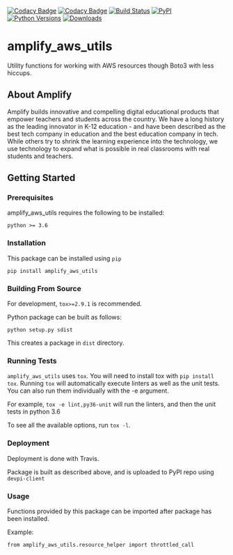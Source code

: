 [![Codacy Badge](https://api.codacy.com/project/badge/Grade/9f6400386de74fe0b86acd6a081f3302)](https://www.codacy.com/app/amplify-education/amplify_aws_utils?utm_source=github.com&utm_medium=referral&utm_content=amplify-education/amplify_aws_utils&utm_campaign=Badge_Grade)
[![Codacy Badge](https://api.codacy.com/project/badge/Coverage/9f6400386de74fe0b86acd6a081f3302)](https://www.codacy.com/app/amplify-education/amplify_aws_utils?utm_source=github.com&utm_medium=referral&utm_content=amplify-education/amplify_aws_utils&utm_campaign=Badge_Coverage)
[![Build Status](https://travis-ci.org/amplify-education/amplify_aws_utils.svg?branch=master)](https://travis-ci.org/amplify-education/amplify_aws_utils)
[![PyPI](https://img.shields.io/pypi/v/amplify-aws-utils.svg)](https://pypi.org/project/amplify-aws-utils/)
[![Python Versions](https://img.shields.io/pypi/pyversions/amplify-aws-utils.svg)](https://pypi.python.org/pypi/amplify-aws-utils)
[![Downloads](https://img.shields.io/pypi/dm/amplify_aws_utils.svg)](https://pypistats.org/api/packages/amplify-aws-utils/recent)

# amplify_aws_utils

Utility functions for working with AWS resources though Boto3 with less hiccups.

## About Amplify

Amplify builds innovative and compelling digital educational products that empower teachers and students across the
country. We have a long history as the leading innovator in K-12 education - and have been described as the best tech
company in education and the best education company in tech. While others try to shrink the learning experience into the
technology, we use technology to expand what is possible in real classrooms with real students and teachers.

## Getting Started

### Prerequisites

amplify_aws_utils requires the following to be installed:

```text
python >= 3.6
```

### Installation

This package can be installed using `pip`

`pip install amplify_aws_utils`

### Building From Source

For development, `tox>=2.9.1` is recommended.

Python package can be built as follows:

`python setup.py sdist`

This creates a package in `dist` directory.

### Running Tests

`amplify_aws_utils` uses `tox`. You will need to install tox with `pip install tox`.
Running `tox` will automatically execute linters as well as the unit tests. You can also run them individually with
the -e argument.

For example, `tox -e lint,py36-unit` will run the linters, and then the unit tests in python 3.6

To see all the available options, run `tox -l`.

### Deployment

Deployment is done with Travis.

Package is built as described above, and is uploaded to PyPI repo using `devpi-client`

### Usage

Functions provided by this package can be imported after package has been installed.

Example:

`from amplify_aws_utils.resource_helper import throttled_call`
